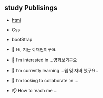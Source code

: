 ## study Publisings
- [html](./docs/htmls/index.html)
- Css
- bootStrap


- 👋 Hi, 저는 이재현이구요
- 👀 I’m interested in ...영화보기구요
- 🌱 I’m currently learning ...웹 및 자바 했구요..
- 💞️ I’m looking to collaborate on ...
- 📫 How to reach me ...

<!---
dwogus6893/dwogus6893 is a ✨ special ✨ repository because its `README.md` (this file) appears on your GitHub profile.
You can click the Preview link to take a look at your changes.
--->
```

